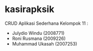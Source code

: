 # kasirapksik
CRUD Aplikasi Sederhana
Kelompok 11 :
- Julydio Windu (2008771)
- Roni Rusmana (2009226)
- Muhammad Ukasah (2007253)
